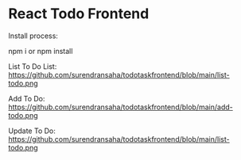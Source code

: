 # React Todo Frontend

Install process:

npm i or npm install


List To Do List:
https://github.com/surendransaha/todotaskfrontend/blob/main/list-todo.png


Add To Do:
https://github.com/surendransaha/todotaskfrontend/blob/main/add-todo.png


Update To Do:
https://github.com/surendransaha/todotaskfrontend/blob/main/list-todo.png
